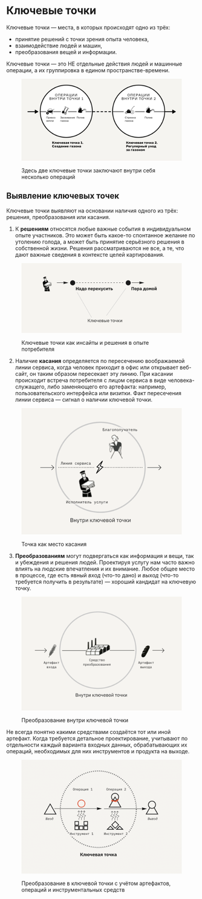 # Ключевые точки

Ключевые точки — места, в которых происходят одно из трёх:

* принятие решений с точки зрения опыта человека,
* взаимодействие людей и машин,
* преобразования вещей и информации.

Ключевые точки — это НЕ отдельные действия людей и машинные операции, а их группировка в едином пространстве-времени.

<figure><img src="../../.gitbook/assets/i-29.svg" alt=""><figcaption><p>Здесь две ключевые точки заключают внутри себя несколько операций</p></figcaption></figure>

## Выявление ключевых точек

Ключевые точки выявляют на основании наличия одного из трёх: решения, преобразования или касания.

1. К **решениям** относятся любые важные события в индивидуальном опыте участников. Это может быть какое-то спонтанное желание по утолению голода, а может быть принятие серьёзного решения в собственной жизни. Решения рассматриваются не все, а те, что дают важные сведения в контексте целей картирования.

<figure><img src="../../.gitbook/assets/image (6).png" alt="" width="563"><figcaption><p>Ключевые точки как инсайты и решения в опыте потребителя</p></figcaption></figure>

2. Наличие **касания** определяется по пересечению воображаемой линии сервиса, когда человек приходит в офис или открывает веб-сайт, он таким образом пересекает эту линию. При касании происходит встреча потребителя с лицом сервиса в виде человека-служащего, либо заменяющего его артефакта: например, пользовательского интерфейса или визитки. Факт пересечения линии сервиса — сигнал о наличии ключевой точки.

<figure><img src="../../.gitbook/assets/image (2).png" alt="" width="563"><figcaption><p>Точка как место касания</p></figcaption></figure>

3. **Преобразованиям** могут подвергаться как информация и вещи, так и убеждения и решения людей. Проектируя услугу нам часто важно влиять на людские впечатления и их внимание. Любое общее место в процессе, где есть явный _вход_ (что-то дано) и _выход_ (что-то требуется получить в результате) — хороший кандидат на ключевую точку.&#x20;

<figure><img src="../../.gitbook/assets/image (1).png" alt="" width="563"><figcaption><p>Преобразование внутри ключевой точки</p></figcaption></figure>

Не всегда понятно какими средствами создаётся тот или иной артефакт. Когда требуется детальное проектирование, учитывают по отдельности каждый варианта входных данных, обрабатывающих их операций,  необходимых для них инструментов и продукта на выходе.

<figure><img src="../../.gitbook/assets/image (1) (1).png" alt="" width="563"><figcaption><p>Преобразование в ключевой точки с учётом артефактов, операций и инструментальных средств</p></figcaption></figure>

